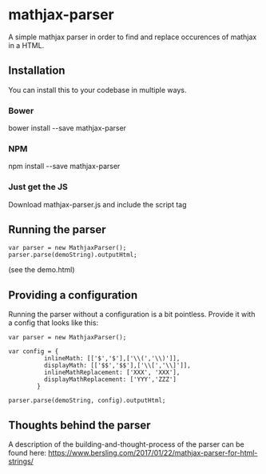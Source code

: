 # mathjax-parser

A simple mathjax parser in order to find and replace occurences of mathjax in a HTML.

## Installation
You can install this to your codebase in multiple ways.

### Bower
bower install --save mathjax-parser

### NPM
npm install --save mathjax-parser

### Just get the JS
Download mathjax-parser.js and include the script tag

## Running the parser
```
var parser = new MathjaxParser();
parser.parse(demoString).outputHtml;
```
(see the demo.html)

## Providing a configuration
Running the parser without a configuration is a bit pointless. Provide it with a config that looks like this:
```
var parser = new MathjaxParser();

var config = {
          inlineMath: [['$','$'],['\\(','\\)']],
          displayMath: [['$$','$$'],['\\[','\\]']],
          inlineMathReplacement: ['XXX', 'XXX'],
          displayMathReplacement: ['YYY','ZZZ']
        }

parser.parse(demoString, config).outputHtml;
```

## Thoughts behind the parser
A description of the building-and-thought-process of the parser can be found here: https://www.bersling.com/2017/01/22/mathjax-parser-for-html-strings/

